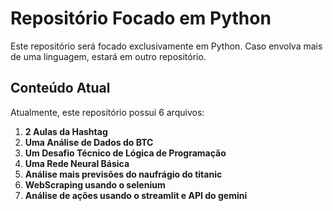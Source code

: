 # Repositório Focado em Python

Este repositório será focado exclusivamente em Python. Caso envolva mais de uma linguagem, estará em outro repositório.

## Conteúdo Atual

Atualmente, este repositório possui 6 arquivos:

1. **2 Aulas da Hashtag**
2. **Uma Análise de Dados do BTC**
3. **Um Desafio Técnico de Lógica de Programação**
4. **Uma Rede Neural Básica**
5. **Análise mais previsões do naufrágio do titanic**
6. **WebScraping usando o selenium**
7. **Análise de ações usando o streamlit e API do gemini**
